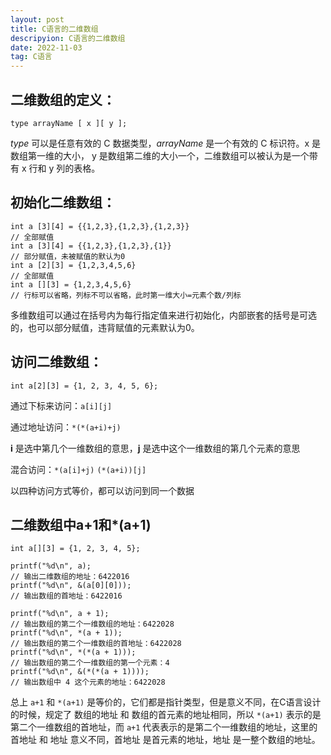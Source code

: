 ```yaml
---
layout: post
title: C语言的二维数组
descripyion: C语言的二维数组
date: 2022-11-03 
tag: C语言
---
```

## 二维数组的定义：

```c_cpp
type arrayName [ x ][ y ];
```

*type* 可以是任意有效的 C 数据类型，*arrayName* 是一个有效的 C 标识符。x 是数组第一维的大小，  y 是数组第二维的大小一个，二维数组可以被认为是一个带有 x 行和 y 列的表格。

## 初始化二维数组：

```c_cpp
int a [3][4] = {{1,2,3},{1,2,3},{1,2,3}}
// 全部赋值
int a [3][4] = {{1,2,3},{1,2,3},{1}}
// 部分赋值，未被赋值的默认为0
int a [2][3] = {1,2,3,4,5,6}
// 全部赋值
int a [][3] = {1,2,3,4,5,6}
// 行标可以省略，列标不可以省略，此时第一维大小=元素个数/列标
```

多维数组可以通过在括号内为每行指定值来进行初始化，内部嵌套的括号是可选的，也可以部分赋值，违背赋值的元素默认为0。

## 访问二维数组：

```c_cpp
int a[2][3] = {1, 2, 3, 4, 5, 6};
```

通过下标来访问：`a[i][j]`

通过地址访问：`*(*(a+i)+j)`

**i** 是选中第几个一维数组的意思，**j** 是选中这个一维数组的第几个元素的意思

混合访问：`*(a[i]+j)` `(*(a+i))[j]`

以四种访问方式等价，都可以访问到同一个数据

## 二维数组中a+1和*(a+1)

```c_cpp
int a[][3] = {1, 2, 3, 4, 5};

printf("%d\n", a);
// 输出二维数组的地址：6422016
printf("%d\n", &(a[0][0]));
// 输出数组的首地址：6422016

printf("%d\n", a + 1);
// 输出数组的第二个一维数组的地址：6422028
printf("%d\n", *(a + 1));
// 输出数组的第二个一维数组的首地址：6422028
printf("%d\n", *(*(a + 1)));
// 输出数组的第二个一维数组的第一个元素：4
printf("%d\n", &(*(*(a + 1))));
// 输出数组中 4 这个元素的地址：6422028
```

总上 `a+1` 和 `*(a+1)` 是等价的，它们都是指针类型，但是意义不同，在C语言设计的时候，规定了 数组的地址 和 数组的首元素的地址相同，所以 `*(a+1)` 表示的是第二个一维数组的首地址，而 `a+1` 代表表示的是第二个一维数组的地址，这里的 首地址 和 地址 意义不同，首地址 是首元素的地址，地址 是一整个数组的地址。
